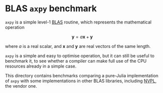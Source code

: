 # BLAS `axpy` benchmark

`axpy` is a simple level-1
[BLAS](https://en.wikipedia.org/wiki/Basic_Linear_Algebra_Subprograms) routine,
which represents the mathematical operation

$$ \mathbf{y} = a \mathbf{x} + \mathbf{y} $$

where $a$ is a real scalar, and $\mathbf{x}$ and $\mathbf{y}$ are real vectors
of the same length.

`axpy` is a simple and easy to optimise operation, but it can still be useful to
benchmark it, to see whether a compiler can make full use of the CPU resources
already in a simple case.

This directory contains benchmarks comparing a pure-Julia implementation of
`axpy` with some implementations in other BLAS libraries, including
[NVPL](https://developer.nvidia.com/nvpl), the vendor one.
